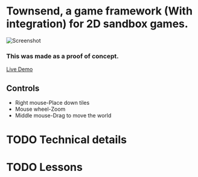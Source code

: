 # Townsend, a game framework (With integration) for 2D sandbox games.
![Screenshot](https://i.imgur.com/pIPFUwy.png)
### This was made as a proof of concept.

[Live Demo](https://townsend.drankarizonaice.repl.co/)

## Controls
- Right mouse-Place down tiles
- Mouse wheel-Zoom
- Middle mouse-Drag to move the world

# TODO Technical details

# TODO Lessons
